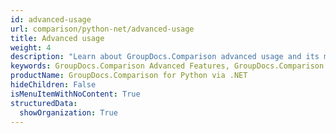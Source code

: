 ```yaml
---
id: advanced-usage
url: comparison/python-net/advanced-usage
title: Advanced usage
weight: 4
description: "Learn about GroupDocs.Comparison advanced usage and its multiple powerful features like document comparison customization, loading documents from different sources etc."
keywords: GroupDocs.Comparison Advanced Features, GroupDocs.Comparison Customization, GroupDocs.Comparison Advanced Features Python
productName: GroupDocs.Comparison for Python via .NET
hideChildren: False
isMenuItemWithNoContent: True
structuredData:
  showOrganization: True
---
```

